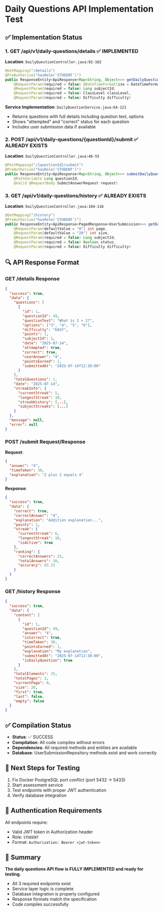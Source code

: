 # Daily Questions API Implementation Test

## ✅ Implementation Status

### 1. GET /api/v1/daily-questions/details ✅ IMPLEMENTED
**Location**: `DailyQuestionController.java:92-102`
```java
@GetMapping("/details")
@PreAuthorize("hasRole('STUDENT')")
public ResponseEntity<ApiResponse<Map<String, Object>>> getDailyQuestionDetails(
    @RequestParam(required = false) @DateTimeFormat(iso = DateTimeFormat.ISO.DATE) LocalDate date,
    @RequestParam(required = false) Long subjectId,
    @RequestParam(required = false) ClassLevel classLevel,
    @RequestParam(required = false) Difficulty difficulty)
```

**Service Implementation**: `DailyQuestionService.java:64-121`
- Returns questions with full details including question text, options
- Shows "attempted" and "correct" status for each question
- Includes user submission data if available

### 2. POST /api/v1/daily-questions/{questionId}/submit ✅ ALREADY EXISTS
**Location**: `DailyQuestionController.java:46-55`
```java
@PostMapping("/{questionId}/submit")
@PreAuthorize("hasRole('STUDENT')")
public ResponseEntity<ApiResponse<Map<String, Object>>> submitDailyQuestionAnswer(
    @PathVariable Long questionId,
    @Valid @RequestBody SubmitAnswerRequest request)
```

### 3. GET /api/v1/daily-questions/history ✅ ALREADY EXISTS  
**Location**: `DailyQuestionController.java:104-116`
```java
@GetMapping("/history")
@PreAuthorize("hasRole('STUDENT')")
public ResponseEntity<ApiResponse<PagedResponse<UserSubmission>>> getDailyQuestionHistory(
    @RequestParam(defaultValue = "0") int page,
    @RequestParam(defaultValue = "20") int size,
    @RequestParam(required = false) Long subjectId,
    @RequestParam(required = false) Boolean status,
    @RequestParam(required = false) Difficulty difficulty)
```

## 🔍 API Response Format

### GET /details Response
```json
{
  "success": true,
  "data": {
    "questions": [
      {
        "id": 1,
        "questionId": 49,
        "questionText": "What is 2 + 2?",
        "options": ["3", "4", "5", "6"],
        "difficulty": "EASY",
        "points": 1,
        "subjectId": 1,
        "date": "2025-07-14",
        "attempted": true,
        "correct": true,
        "userAnswer": "4",
        "pointsEarned": 1,
        "submittedAt": "2025-07-14T12:30:00"
      }
    ],
    "totalQuestions": 1,
    "date": "2025-07-14",
    "streakInfo": {
      "currentStreak": 5,
      "longestStreak": 10,
      "streakHistory": [...],
      "subjectStreaks": [...]
    }
  },
  "message": null,
  "error": null
}
```

### POST /submit Request/Response
**Request**:
```json
{
  "answer": "4",
  "timeTaken": 30,
  "explanation": "2 plus 2 equals 4"
}
```

**Response**:
```json
{
  "success": true,
  "data": {
    "correct": true,
    "correctAnswer": "4",
    "explanation": "Addition explanation...",
    "points": 1,
    "streak": {
      "currentStreak": 6,
      "longestStreak": 10,
      "isActive": true
    },
    "ranking": {
      "correctAnswers": 25,
      "totalAnswers": 30,
      "accuracy": 83.33
    }
  }
}
```

### GET /history Response
```json
{
  "success": true,
  "data": {
    "content": [
      {
        "id": 1,
        "questionId": 49,
        "answer": "4",
        "isCorrect": true,
        "timeTaken": 30,
        "pointsEarned": 1,
        "explanation": "My explanation",
        "submittedAt": "2025-07-14T12:30:00",
        "isDailyQuestion": true
      }
    ],
    "totalElements": 25,
    "totalPages": 3,
    "currentPage": 0,
    "size": 20,
    "first": true,
    "last": false,
    "empty": false
  }
}
```

## ✅ Compilation Status
- **Status**: ✅ SUCCESS
- **Compilation**: All code compiles without errors
- **Dependencies**: All required methods and entities are available
- **Database**: UserSubmissionRepository methods exist and work correctly

## 🚀 Next Steps for Testing
1. Fix Docker PostgreSQL port conflict (port 5432 → 5433)
2. Start assessment service
3. Test endpoints with proper JWT authentication
4. Verify database integration

## 🔑 Authentication Requirements
All endpoints require:
- Valid JWT token in Authorization header
- Role: `STUDENT` 
- Format: `Authorization: Bearer <jwt-token>`

## 📝 Summary
**The daily questions API flow is FULLY IMPLEMENTED and ready for testing.**
- All 3 required endpoints exist
- Service layer logic is complete
- Database integration is properly configured
- Response formats match the specification
- Code compiles successfully
